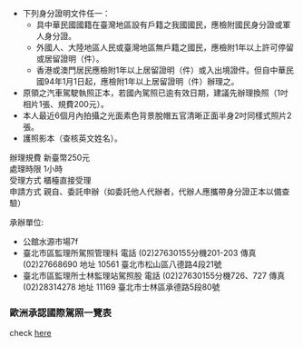 - 下列身分證明文件任一：
    - 具中華民國國籍在臺灣地區設有戶籍之我國國民，應檢附國民身分證或軍人身分證。
    - 外國人、大陸地區人民或臺灣地區無戶籍之國民，應檢附1年以上許可停留或居留證明（件）。
    - 香港或澳門居民應檢附1年以上居留證明（件）或入出境證件。但自中華民國94年1月1日起，應檢附1年以上居留證明（件）辦理之。
- 原領之汽車駕駛執照正本，若國內駕照已逾有效日期，建議先辦理換照（1吋相片1張、規費200元）。
- 本人最近6個月內拍攝之光面素色背景脫帽五官清晰正面半身2吋同樣式照片2張。  
- 護照影本（查核英文姓名）。  



辦理規費    新臺幣250元  
處理時限    1小時  
受理方式    櫃檯直接受理  
申請方式    親自、委託申辦（如委託他人代辦者，代辦人應攜帶身分證正本以備查驗） 



承辦單位:  
- 公館水源市場7f
- 臺北市區監理所駕照管理科
電話    (02)27630155分機201-203
傳真    (02)27668690
地址    10561 臺北市松山區八德路4段21號
- 臺北市區監理所士林監理站駕照股
電話    (02)27630155分機726、727
傳真    (02)28314278
地址    11169 臺北市士林區承德路5段80號


### 歐洲承認國際駕照一覽表
check [here](https://www.google.com.tw/url?sa=t&rct=j&q=&esrc=s&source=web&cd=1&ved=0ahUKEwiKl7-6zJXNAhVGjpQKHQu0BpcQFggaMAA&url=http%3A%2F%2Fwww.thb.gov.tw%2FFileResource.axd%3Fpath%3Dhtml%2Fdoc%2F%25E5%259C%258B%25E9%259A%259B%25E9%25A7%2595%25E7%2585%25A7%25E4%25BA%2592%25E6%2583%25A0%25E5%259C%25B0%25E5%258D%2580%2F%25E6%25AD%2590%25E6%25B4%25B2.pdf&usg=AFQjCNEXM8En9TWSDa-hK6sBCjxnzIFnJg&sig2=698yyVkwKAm5t4AM4Plk7g&cad=rja)
